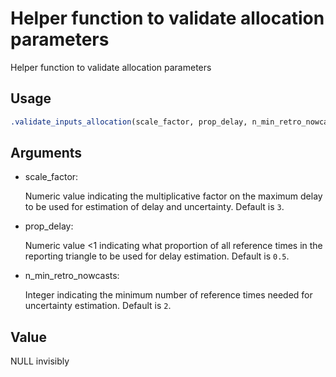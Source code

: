 # Helper function to validate allocation parameters

Helper function to validate allocation parameters

## Usage

``` r
.validate_inputs_allocation(scale_factor, prop_delay, n_min_retro_nowcasts)
```

## Arguments

- scale_factor:

  Numeric value indicating the multiplicative factor on the maximum
  delay to be used for estimation of delay and uncertainty. Default is
  `3`.

- prop_delay:

  Numeric value \<1 indicating what proportion of all reference times in
  the reporting triangle to be used for delay estimation. Default is
  `0.5`.

- n_min_retro_nowcasts:

  Integer indicating the minimum number of reference times needed for
  uncertainty estimation. Default is `2`.

## Value

NULL invisibly
